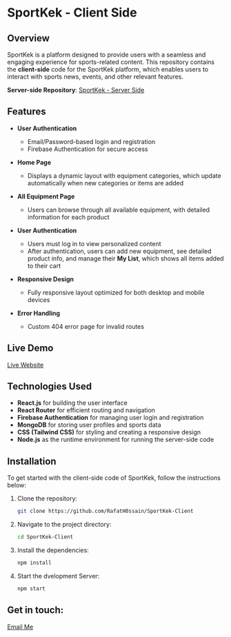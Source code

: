 # SportKek - Client Side

## Overview

SportKek is a platform designed to provide users with a seamless and engaging experience for sports-related content. This repository contains the **client-side** code for the SportKek platform, which enables users to interact with sports news, events, and other relevant features.

**Server-side Repository**: [SportKek - Server Side](https://github.com/RafatH0ssain/SportKek-Server)

## Features

- **User Authentication**
  - Email/Password-based login and registration
  - Firebase Authentication for secure access

- **Home Page**
  - Displays a dynamic layout with equipment categories, which update automatically when new categories or items are added

- **All Equipment Page**
  - Users can browse through all available equipment, with detailed information for each product

- **User Authentication**
  - Users must log in to view personalized content
  - After authentication, users can add new equipment, see detailed product info, and manage their **My List**, which shows all items added to their cart


- **Responsive Design**
  - Fully responsive layout optimized for both desktop and mobile devices
  
- **Error Handling**
  - Custom 404 error page for invalid routes

## Live Demo

[Live Website](https://sportkek.web.app/)

## Technologies Used

- **React.js** for building the user interface
- **React Router** for efficient routing and navigation
- **Firebase Authentication** for managing user login and registration
- **MongoDB** for storing user profiles and sports data
- **CSS (Tailwind CSS)** for styling and creating a responsive design
- **Node.js** as the runtime environment for running the server-side code


## Installation

To get started with the client-side code of SportKek, follow the instructions below:

1. Clone the repository:

   ```bash
   git clone https://github.com/RafatH0ssain/SportKek-Client
   ```

2. Navigate to the project directory:
    ```bash
    cd SportKek-Client
    ```

3. Install the dependencies:
    ```bash
    npm install
    ```

4. Start the dvelopment Server:
    ```bash
    npm start
    ```

## Get in touch:
[Email Me](mailto:rafat.click.hossain@gmail.com)